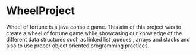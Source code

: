 # WheelProject
Wheel of fortune is a java console game.
This aim of this project was to create a wheel of fortune game while 
showcasing our knowledge of the different data structures such as linked list
,queues , arrays and stacks  and also to use proper object oriented programming practices. 
